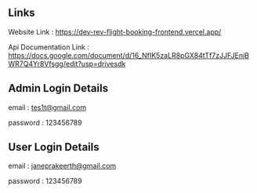 ## Links
Website Link : https://dev-rev-flight-booking-frontend.vercel.app/

Api Documentation Link : https://docs.google.com/document/d/16_NfIK5zaLR8pGX84tTf7zJJFJEnjBWR7Q4Yr8Vfsgg/edit?usp=drivesdk

## Admin Login Details
email : tes1t@gmail.com

password : 123456789

## User Login Details
email : janeprakeerth@gmail.com

password : 123456789
